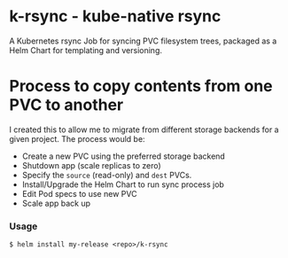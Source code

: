 # k-rsync - kube-native rsync 

A Kubernetes rsync Job for syncing PVC filesystem trees, packaged as a Helm Chart 
for templating and versioning.

# Process to copy contents from one PVC to another

I created this to allow me to migrate from different storage backends for a given project. The process would be:

 * Create a new PVC using the preferred storage backend
 * Shutdown app (scale replicas to zero)
 * Specify the `source` (read-only) and `dest` PVCs.
 * Install/Upgrade the Helm Chart to run sync process job
 * Edit Pod specs to use new PVC
 * Scale app back up

### Usage
```
$ helm install my-release <repo>/k-rsync 
```
